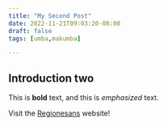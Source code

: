 ```yaml
---
title: "My Second Post"
date: 2022-11-21T09:03:20-08:00
draft: false
tags: [umba,makumba]

---
```

## Introduction two

This is **bold** text, and this is *emphasized* text.

Visit the [Regionesans](https://regionesans.pl) website!